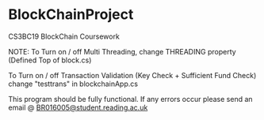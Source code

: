 # BlockChainProject
CS3BC19 BlockChain Coursework


NOTE: 
  To Turn on / off Multi Threading, change THREADING property (Defined Top of block.cs)
  
  To Turn on / off Transaction Validation (Key Check + Sufficient Fund Check) change "testtrans" in blockchainApp.cs
  
This program should be fully functional. If any errors occur please send an email @ BR016005@student.reading.ac.uk 
